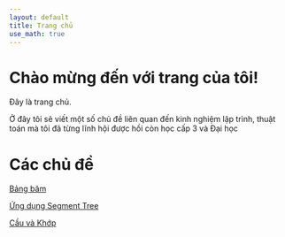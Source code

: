```yaml
---
layout: default
title: Trang chủ
use_math: true
---
```


# Chào mừng đến với trang của tôi!

Đây là trang chủ.

Ở đây tôi sẽ viết một số chủ đề liên quan đến kinh nghiệm lập trình, thuật toán mà tôi đã từng lĩnh hội được hồi còn học cấp 3 và Đại học

# Các chủ đề

[Bảng băm](hashing/)

[Ứng dụng Segment Tree](segment_tree/)

[Cầu và Khớp](bridges/)